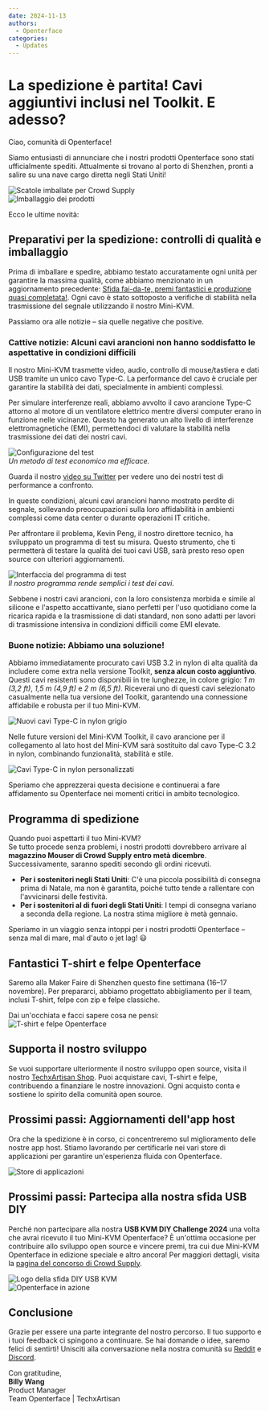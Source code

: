 ```yaml
---
date: 2024-11-13
authors:
  - Openterface
categories:
  - Updates
---
```


# La spedizione è partita! Cavi aggiuntivi inclusi nel Toolkit. E adesso?

Ciao, comunità di Openterface!

Siamo entusiasti di annunciare che i nostri prodotti Openterface sono stati ufficialmente spediti. Attualmente si trovano al porto di Shenzhen, pronti a salire su una nave cargo diretta negli Stati Uniti!

![Scatole imballate per Crowd Supply](pic/241107-s.jpeg)  
![Imballaggio dei prodotti](pic/241107-p.jpg)

Ecco le ultime novità:

## Preparativi per la spedizione: controlli di qualità e imballaggio

Prima di imballare e spedire, abbiamo testato accuratamente ogni unità per garantire la massima qualità, come abbiamo menzionato in un aggiornamento precedente: [Sfida fai-da-te, premi fantastici e produzione quasi completata!](https://www.crowdsupply.com/techxartisan/openterface-mini-kvm/updates/diy-challenge-cool-prizes-and-production-nears-the-finish-line). Ogni cavo è stato sottoposto a verifiche di stabilità nella trasmissione del segnale utilizzando il nostro Mini-KVM.

Passiamo ora alle notizie – sia quelle negative che positive.

### Cattive notizie: Alcuni cavi arancioni non hanno soddisfatto le aspettative in condizioni difficili

Il nostro Mini-KVM trasmette video, audio, controllo di mouse/tastiera e dati USB tramite un unico cavo Type-C. La performance del cavo è cruciale per garantire la stabilità dei dati, specialmente in ambienti complessi.

Per simulare interferenze reali, abbiamo avvolto il cavo arancione Type-C attorno al motore di un ventilatore elettrico mentre diversi computer erano in funzione nelle vicinanze. Questo ha generato un alto livello di interferenze elettromagnetiche (EMI), permettendoci di valutare la stabilità nella trasmissione dei dati dei nostri cavi.

![Configurazione del test](pic/241107-0.jpg)  
*Un metodo di test economico ma efficace.*

Guarda il nostro [video su Twitter](https://x.com/TechxArtisan/status/1856559677296816347) per vedere uno dei nostri test di performance a confronto.

In queste condizioni, alcuni cavi arancioni hanno mostrato perdite di segnale, sollevando preoccupazioni sulla loro affidabilità in ambienti complessi come data center o durante operazioni IT critiche.

Per affrontare il problema, Kevin Peng, il nostro direttore tecnico, ha sviluppato un programma di test su misura. Questo strumento, che ti permetterà di testare la qualità dei tuoi cavi USB, sarà presto reso open source con ulteriori aggiornamenti.

![Interfaccia del programma di test](pic/241107-1.jpg)  
*Il nostro programma rende semplici i test dei cavi.*

Sebbene i nostri cavi arancioni, con la loro consistenza morbida e simile al silicone e l'aspetto accattivante, siano perfetti per l'uso quotidiano come la ricarica rapida e la trasmissione di dati standard, non sono adatti per lavori di trasmissione intensiva in condizioni difficili come EMI elevate.

### Buone notizie: Abbiamo una soluzione!

Abbiamo immediatamente procurato cavi USB 3.2 in nylon di alta qualità da includere come extra nella versione Toolkit, **senza alcun costo aggiuntivo**. Questi cavi resistenti sono disponibili in tre lunghezze, in colore grigio: *1 m (3,2 ft)*, *1,5 m (4,9 ft)* e *2 m (6,5 ft)*. Riceverai uno di questi cavi selezionato casualmente nella tua versione del Toolkit, garantendo una connessione affidabile e robusta per il tuo Mini-KVM.

![Nuovi cavi Type-C in nylon grigio](pic/241107-2.jpg)

Nelle future versioni del Mini-KVM Toolkit, il cavo arancione per il collegamento al lato host del Mini-KVM sarà sostituito dal cavo Type-C 3.2 in nylon, combinando funzionalità, stabilità e stile.

![Cavi Type-C in nylon personalizzati](pic/241107-3.jpg)

Speriamo che apprezzerai questa decisione e continuerai a fare affidamento su Openterface nei momenti critici in ambito tecnologico.

## Programma di spedizione

Quando puoi aspettarti il tuo Mini-KVM?  
Se tutto procede senza problemi, i nostri prodotti dovrebbero arrivare al **magazzino Mouser di Crowd Supply entro metà dicembre**. Successivamente, saranno spediti secondo gli ordini ricevuti.

- **Per i sostenitori negli Stati Uniti**: C'è una piccola possibilità di consegna prima di Natale, ma non è garantita, poiché tutto tende a rallentare con l'avvicinarsi delle festività.  
- **Per i sostenitori al di fuori degli Stati Uniti**: I tempi di consegna variano a seconda della regione. La nostra stima migliore è metà gennaio.

Speriamo in un viaggio senza intoppi per i nostri prodotti Openterface – senza mal di mare, mal d'auto o jet lag! 😃

## Fantastici T-shirt e felpe Openterface

Saremo alla Maker Faire di Shenzhen questo fine settimana (16–17 novembre). Per prepararci, abbiamo progettato abbigliamento per il team, inclusi T-shirt, felpe con zip e felpe classiche.

Dai un'occhiata e facci sapere cosa ne pensi:  
![T-shirt e felpe Openterface](pic/241107-c.jpg)

## Supporta il nostro sviluppo

Se vuoi supportare ulteriormente il nostro sviluppo open source, visita il nostro [TechxArtisan Shop](https://shop.techxartisan.com/). Puoi acquistare cavi, T-shirt e felpe, contribuendo a finanziare le nostre innovazioni. Ogni acquisto conta e sostiene lo spirito della comunità open source.

## Prossimi passi: Aggiornamenti dell'app host

Ora che la spedizione è in corso, ci concentreremo sul miglioramento delle nostre app host. Stiamo lavorando per certificarle nei vari store di applicazioni per garantire un'esperienza fluida con Openterface.

![Store di applicazioni](pic/241107-4.png)

## Prossimi passi: Partecipa alla nostra sfida USB DIY

Perché non partecipare alla nostra **USB KVM DIY Challenge 2024** una volta che avrai ricevuto il tuo Mini-KVM Openterface? È un'ottima occasione per contribuire allo sviluppo open source e vincere premi, tra cui due Mini-KVM Openterface in edizione speciale e altro ancora! Per maggiori dettagli, visita la [pagina del concorso di Crowd Supply](https://www.crowdsupply.com/techxartisan/usb-kvm-diy-challenge-2024).

![Logo della sfida DIY USB KVM](pic/usb-kvm-diy-2024-logo.svg)  
![Openterface in azione](pic/openterface-241017-03_jpg_md-xl.jpg)

## Conclusione

Grazie per essere una parte integrante del nostro percorso. Il tuo supporto e i tuoi feedback ci spingono a continuare. Se hai domande o idee, saremo felici di sentirti! Unisciti alla conversazione nella nostra comunità su [Reddit](https://openterface.com/reddit) e [Discord](https://openterface.com/discord).

Con gratitudine,  
**Billy Wang**  
Product Manager  
Team Openterface | TechxArtisan
